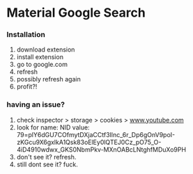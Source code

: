 # Material Google Search

### Installation
1. download extension
2. install extension
3. go to google.com
4. refresh
5. possibly refresh again
6. profit?!


### having an issue?
1. check inspector > storage > cookies > www.youtube.com
2. look for name: NID value: 79=plY6dGU7COfmytDXjaCCtf3Ilnc_6r_Dp6gOnV9poI-zKGcu9X6gxlkA1Qsk83oElEy0lQTEJ0Cz_pO75_O-4iD4910wdwx_GKS0NbmPkv-MXnOABcLNtghfMDuXo9PH
3. don't see it? refresh.
4. still dont see it? fuck.

